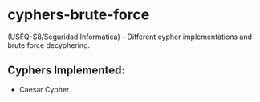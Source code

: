 # cyphers-brute-force

(USFQ-S8/Seguridad Informática) - Different cypher implementations and brute force decyphering.

## Cyphers Implemented:

* Caesar Cypher

